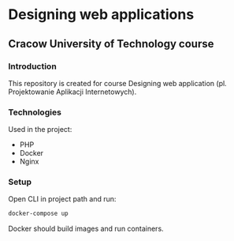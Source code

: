 # Designing web applications
## Cracow University of Technology course
### Introduction
This repository is created for course Designing web application (pl. Projektowanie Aplikacji Internetowych).

### Technologies
Used in the project:
* PHP
* Docker
* Nginx

### Setup
Open CLI in project path and run:

```sh
docker-compose up
```

Docker should build images and run containers.
